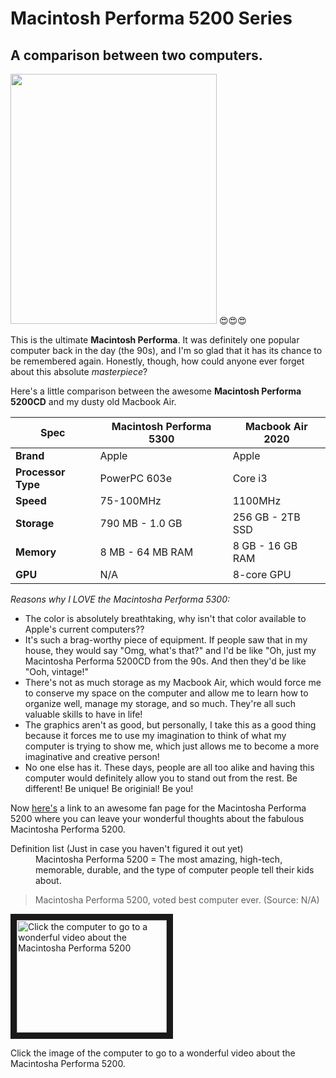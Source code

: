 # Macintosh Performa 5200 Series
## A comparison between two computers.

<img src="https://github.com/kyliesheets/Apple-Macintosh-Performa-Series/assets/156054977/cbc69f70-7c48-4ae4-b16d-91b3ad7f563d" width="330" height="400">
😍😍😍


This is the ultimate **Macintosh Performa**. It was definitely one popular computer back in the day (the 90s), and I'm so glad that it has its chance to be remembered again. Honestly, though, how could anyone ever forget about this absolute *masterpiece*?

Here's a little comparison between the awesome **Macintosh Performa 5200CD** and my dusty old Macbook Air.

| Spec | Macintosh Performa 5300 | Macbook Air 2020 |
| --- | --- | --- |
| **Brand** | Apple | Apple |
| **Processor Type** |  PowerPC 603e  | Core i3 |
| **Speed** | 75-100MHz | 1100MHz |
| **Storage** | 790 MB - 1.0 GB | 256 GB - 2TB SSD |
| **Memory** | 8 MB - 64 MB RAM | 8 GB - 16 GB RAM |
| **GPU** | N/A | 8-core GPU |

*Reasons why I LOVE the Macintosha Performa 5300:*

* The color is absolutely breathtaking, why isn't that color available to Apple's current computers??
* It's such a brag-worthy piece of equipment. If people saw that in my house, they would say "Omg, what's that?" and I'd be like "Oh, just my Macintosha Performa 5200CD from the 90s. And then they'd be like "Ooh, vintage!"
* There's not as much storage as my Macbook Air, which would force me to conserve my space on the computer and allow me to learn how to organize well, manage my storage, and so much. They're all such valuable skills to have in life!
* The graphics aren't as good, but personally, I take this as a good thing because it forces me to use my imagination to think of what my computer is trying to show me, which just allows me to become a more imaginative and creative person!
* No one else has it. These days, people are all too alike and having this computer would definitely allow you to stand out from the rest. Be different! Be unique! Be originial! Be you!

Now [here's](https://docs.google.com/document/d/1-1k5BsmIiRmPTl4STH3k6MRFRq7qtSpeVWiS-XxmghA/edit) a link to an awesome fan page for the Macintosha Performa 5200 where you can leave your wonderful thoughts about the fabulous Macintosha Performa 5200. 

<dl>
  <dt>Definition list (Just in case you haven't figured it out yet)</dt>
  <dd>Macintosha Performa 5200 = The most amazing, high-tech, memorable, durable, and the type of computer people tell their kids about.</dd>

  > Macintosha Performa 5200, voted best computer ever.
> (Source: N/A)


<a href="https://www.youtube.com/watch?v=1roxDb-3Mcs" target="_blank"><img src="https://github.com/kyliesheets/Apple-Macintosh-Performa-Series/assets/156054977/8f948f67-8a01-4427-953b-1343d315d834" 
alt="Click the computer to go to a wonderful video about the Macintosha Performa 5200" width="240" height="180" border="10" /></a>

Click the image of the computer to go to a wonderful video about the Macintosha Performa 5200.

